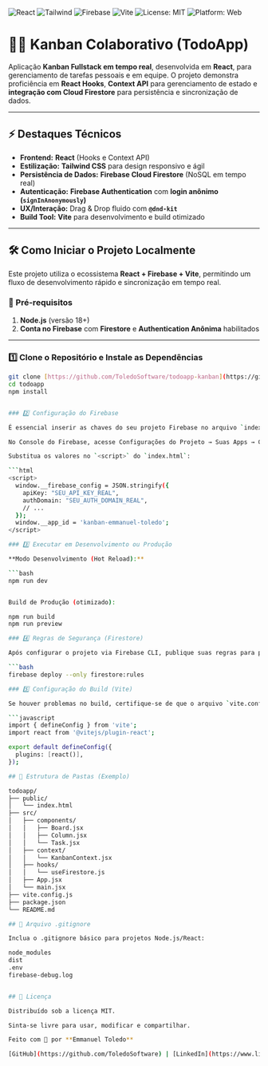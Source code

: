 ![React](https://img.shields.io/badge/React-61DAFB?style=for-the-badge&logo=react)
![Tailwind](https://img.shields.io/badge/TailwindCSS-38B2AC?style=for-the-badge&logo=tailwindcss)
![Firebase](https://img.shields.io/badge/Firebase-FFCA28?style=for-the-badge&logo=firebase)
![Vite](https://img.shields.io/badge/Vite-646CFF?style=for-the-badge&logo=vite)
![License: MIT](https://img.shields.io/badge/License-MIT-yellow.svg?style=for-the-badge)
![Platform: Web](https://img.shields.io/badge/Platform-Web-4285F4.svg?style=for-the-badge&logo=googlechrome)

# 🧑‍💻 Kanban Colaborativo (TodoApp)

Aplicação **Kanban Fullstack em tempo real**, desenvolvida em **React**, para gerenciamento de tarefas pessoais e em equipe. 
O projeto demonstra proficiência em **React Hooks**, **Context API** para gerenciamento de estado e **integração com Cloud Firestore** para persistência e sincronização de dados.

---

## ⚡ Destaques Técnicos

* **Frontend:** **React** (Hooks e Context API)
* **Estilização:** **Tailwind CSS** para design responsivo e ágil
* **Persistência de Dados:** **Firebase Cloud Firestore** (NoSQL em tempo real)
* **Autenticação:** **Firebase Authentication** com **login anônimo (`signInAnonymously`)**
* **UX/Interação:** Drag & Drop fluido com **`@dnd-kit`**
* **Build Tool:** **Vite** para desenvolvimento e build otimizado

---

## 🛠️ Como Iniciar o Projeto Localmente

Este projeto utiliza o ecossistema **React + Firebase + Vite**, permitindo um fluxo de desenvolvimento rápido e sincronização em tempo real.

### 🔧 Pré-requisitos

1.  **Node.js** (versão 18+)
2.  **Conta no Firebase** com **Firestore** e **Authentication Anônima** habilitados

---

### 1️⃣ Clone o Repositório e Instale as Dependências

```bash
git clone [https://github.com/ToledoSoftware/todoapp-kanban](https://github.com/ToledoSoftware/todoapp)
cd todoapp
npm install


### 2️⃣ Configuração do Firebase

É essencial inserir as chaves do seu projeto Firebase no arquivo `index.html`.

No Console do Firebase, acesse Configurações do Projeto → Suas Apps → Configuração e copie o objeto JavaScript.

Substitua os valores no `<script>` do `index.html`:

```html
<script>
  window.__firebase_config = JSON.stringify({
    apiKey: "SEU_API_KEY_REAL",
    authDomain: "SEU_AUTH_DOMAIN_REAL",
    // ...
  });
  window.__app_id = 'kanban-emmanuel-toledo';
</script>

### 3️⃣ Executar em Desenvolvimento ou Produção

**Modo Desenvolvimento (Hot Reload):**

```bash
npm run dev


Build de Produção (otimizado):

npm run build
npm run preview

### 4️⃣ Regras de Segurança (Firestore)

Após configurar o projeto via Firebase CLI, publique suas regras para permitir leitura e escrita de usuários anônimos:

```bash
firebase deploy --only firestore:rules

### 5️⃣ Configuração do Build (Vite)

Se houver problemas no build, certifique-se de que o arquivo `vite.config.js` está na raiz do projeto:

```javascript
import { defineConfig } from 'vite';
import react from '@vitejs/plugin-react';

export default defineConfig({
  plugins: [react()],
});

## 📁 Estrutura de Pastas (Exemplo)

todoapp/
├── public/
│   └── index.html
├── src/
│   ├── components/
│   │   ├── Board.jsx
│   │   ├── Column.jsx
│   │   └── Task.jsx
│   ├── context/
│   │   └── KanbanContext.jsx
│   ├── hooks/
│   │   └── useFirestore.js
│   ├── App.jsx
│   └── main.jsx
├── vite.config.js
├── package.json
└── README.md

## 🧾 Arquivo .gitignore

Inclua o .gitignore básico para projetos Node.js/React:

node_modules
dist
.env
firebase-debug.log


## 📜 Licença

Distribuído sob a licença MIT.

Sinta-se livre para usar, modificar e compartilhar.

Feito com 💜 por **Emmanuel Toledo**

[GitHub](https://github.com/ToledoSoftware) | [LinkedIn](https://www.linkedin.com/in/emmanuel-toledo-163b561a0/?locale=pt)